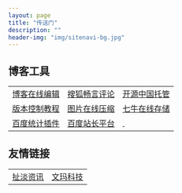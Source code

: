 ```yaml
---
layout: page
title: "传送门"
description: ""
header-img: "img/sitenavi-bg.jpg"
---
```


## 博客工具

<table class="table table-bordered table-striped table-condensed">
	<tr>
		<td><a href="http://jbt.github.io/markdown-editor" target="_blank">博客在线编辑</a></td>
		<td><a href="http://changyan.kuaizhan.com" target="_blank">搜狐畅言评论</a> </td>
		<td><a href="http://git.oschina.net" target="_blank">开源中国托管</a></td>
	</tr>
	<tr>		
		<td><a href="http://www.liaoxuefeng.com/wiki/0013739516305929606dd18361248578c67b8067c8c017b000" target="_blank">版本控制教程</a></td>
		<td><a href="http://www.tuhaokuai.com/image" target="_blank">图片在线压缩</a></td>
		<td><a href="http://www.qiniu.com" target="_blank">七牛在线存储</a></td>
	</tr>
	<tr>
		<td><a href="http://tongji.baidu.com" target="_blank">百度统计插件</a></td>
		<td><a href="http://zhanzhang.baidu.com" target="_blank">百度站长平台</a></td>
		<td><a href="#" target="_blank">&nbsp;</a></td>
	</tr>
</table>


## 友情链接

<table class="table table-bordered table-striped table-condensed">
        <tr>
                <td><a href="http://www.uchdc.com" target="_blank">扯淡资讯</a></td>
                <td><a href="http://www.netcspec.com" target="_blank">文玛科技</a> </td>
        </tr>
</table>
